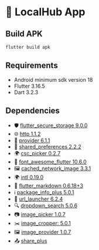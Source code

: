 # 🚀 LocalHub App

## Build APK
```bash
flutter build apk
```

## Requirements
- Android minimum sdk version 18
- Flutter 3.16.5
- Dart 3.2.3

## Dependencies
- 🛡️ [flutter_secure_storage 9.0.0](https://pub.dev/packages/flutter_secure_storage)
- 🌐 [http 1.1.2](https://pub.dev/packages/http)
- 🚀 [provider 6.1.1](https://pub.dev/packages/provider)
- 💾 [shared_preferences 2.2.2](https://pub.dev/packages/shared_preferences)
- 🌍 [csc_picker 0.2.7](https://pub.dev/packages/csc_picker)
- 🎨 [font_awesome_flutter 10.6.0](https://pub.dev/packages/font_awesome_flutter)
- 🖼️ [cached_network_image 3.3.1](https://pub.dev/packages/cached_network_image)
- 🌍 [intl 0.19.0](https://pub.dev/packages/intl)
- 📝 [flutter_markdown 0.6.18+3](https://pub.dev/packages/flutter_markdown)
- ℹ️ [package_info_plus 5.0.1](https://pub.dev/packages/package_info_plus)
- 🔗 [url_launcher 6.2.4](https://pub.dev/packages/url_launcher)
- 🔍 [dropdown_search 5.0.6](https://pub.dev/packages/dropdown_search)
- 📷 [image_picker 1.0.7](https://pub.dev/packages/image_picker)
- ✂️  [image_cropper: 5.0.1](https://pub.dev/packages/image_cropper)
- 🖼️ [image_provider 1.0.7](https://pub.dev/packages/image_picker)
- 📤 [share_plus](https://pub.dev/packages/share_plus)